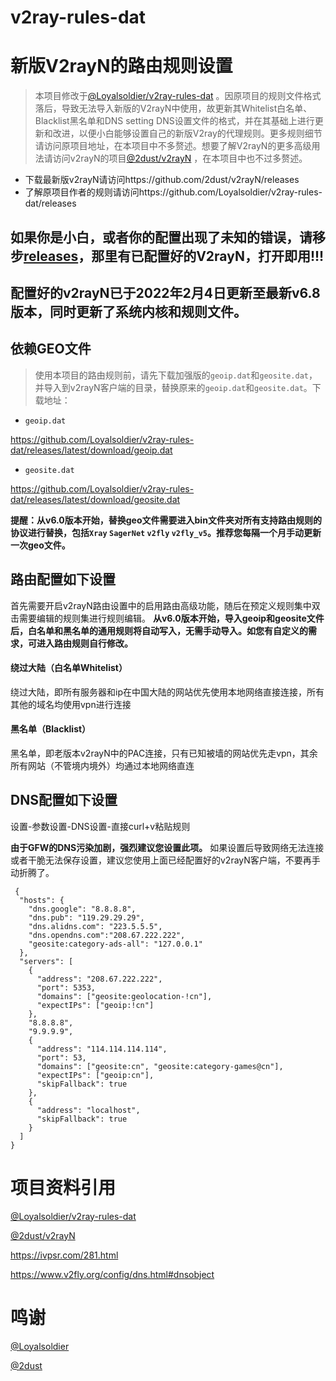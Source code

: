 # v2ray-rules-dat
# 新版V2rayN的路由规则设置
>本项目修改于[@Loyalsoldier/v2ray-rules-dat](https://github.com/Loyalsoldier/v2ray-rules-dat) 。因原项目的规则文件格式落后，导致无法导入新版的V2rayN中使用，故更新其Whitelist白名单、Blacklist黑名单和DNS setting DNS设置文件的格式，并在其基础上进行更新和改进，以便小白能够设置自己的新版V2ray的代理规则。更多规则细节请访问原项目地址，在本项目中不多赘述。想要了解V2rayN的更多高级用法请访问v2rayN的项目[@2dust/v2rayN](https://github.com/2dust/v2rayN) ，在本项目中也不过多赘述。

* 下载最新版v2rayN请访问https://github.com/2dust/v2rayN/releases
* 了解原项目作者的规则请访问https://github.com/Loyalsoldier/v2ray-rules-dat/releases
## 如果你是小白，或者你的配置出现了未知的错误，请移步[releases](https://github.com/chenxv399/v2ray-rules-dat/releases)，那里有已配置好的V2rayN，打开即用!!!
## 配置好的v2rayN已于2022年2月4日更新至最新v6.8版本，同时更新了系统内核和规则文件。

## 依赖GEO文件

>使用本项目的路由规则前，请先下载加强版的`geoip.dat`和`geosite.dat`，并导入到v2rayN客户端的目录，替换原来的`geoip.dat`和`geosite.dat`。下载地址：

* `geoip.dat`

https://github.com/Loyalsoldier/v2ray-rules-dat/releases/latest/download/geoip.dat 

* `geosite.dat`

https://github.com/Loyalsoldier/v2ray-rules-dat/releases/latest/download/geosite.dat 

**提醒：从v6.0版本开始，替换geo文件需要进入bin文件夹对所有支持路由规则的协议进行替换，包括`Xray` `SagerNet` `v2fly` `v2fly_v5`。推荐您每隔一个月手动更新一次geo文件。**

## 路由配置如下设置
首先需要开启v2rayN路由设置中的启用路由高级功能，随后在预定义规则集中双击需要编辑的规则集进行规则编辑。
**从v6.0版本开始，导入geoip和geosite文件后，白名单和黑名单的通用规则将自动写入，无需手动导入。如您有自定义的需求，可进入路由规则自行修改。**

#### 绕过大陆（白名单Whitelist）
绕过大陆，即所有服务器和ip在中国大陆的网站优先使用本地网络直接连接，所有其他的域名均使用vpn进行连接

#### 黑名单（Blacklist）
黑名单，即老版本v2rayN中的PAC连接，只有已知被墙的网站优先走vpn，其余所有网站（不管境内境外）均通过本地网络直连


## DNS配置如下设置
设置-参数设置-DNS设置-直接curl+v粘贴规则

**由于GFW的DNS污染加剧，强烈建议您设置此项。** 
如果设置后导致网络无法连接或者干脆无法保存设置，建议您使用上面已经配置好的v2rayN客户端，不要再手动折腾了。
```
 {
  "hosts": {
    "dns.google": "8.8.8.8",
    "dns.pub": "119.29.29.29",
    "dns.alidns.com": "223.5.5.5",
    "dns.opendns.com":"208.67.222.222",
    "geosite:category-ads-all": "127.0.0.1"
  },
  "servers": [
    {
      "address": "208.67.222.222",
      "port": 5353,
      "domains": ["geosite:geolocation-!cn"],
      "expectIPs": ["geoip:!cn"]
    },
    "8.8.8.8",
    "9.9.9.9",
    {
      "address": "114.114.114.114",
      "port": 53,
      "domains": ["geosite:cn", "geosite:category-games@cn"],
      "expectIPs": ["geoip:cn"],
      "skipFallback": true
    },
    {
      "address": "localhost",
      "skipFallback": true
    }
  ]
}
```

# 项目资料引用
[@Loyalsoldier/v2ray-rules-dat](https://github.com/Loyalsoldier/v2ray-rules-dat)

[@2dust/v2rayN](https://github.com/2dust/v2rayN)

https://ivpsr.com/281.html

https://www.v2fly.org/config/dns.html#dnsobject

# 鸣谢
[@Loyalsoldier](https://github.com/Loyalsoldier)

[@2dust](https://github.com/2dust)
